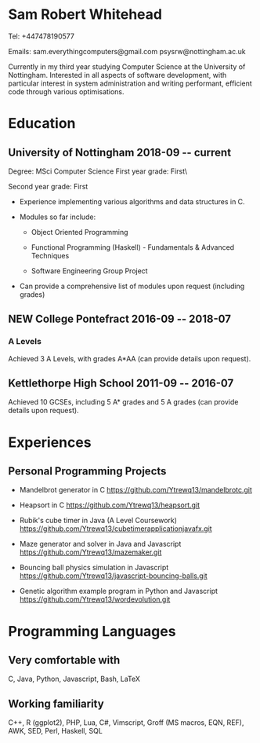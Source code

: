 Sam Robert Whitehead
====================

Tel: +447478190577

Emails: sam.everythingcomputers\@gmail.com
psysrw\@nottingham.ac.uk

Currently in my third year studying Computer Science at the University
of Nottingham. Interested in all aspects of software development, with
particular interest in system administration and writing performant,
efficient code through various optimisations.

Education
=========

University of Nottingham 2018-09 -- current
---------------------------------------

Degree: MSci Computer Science First year grade: First\

Second year grade: First

-   Experience implementing various algorithms and data structures in C.

-   Modules so far include:

    -   Object Oriented Programming

    -   Functional Programming (Haskell) - Fundamentals & Advanced
        Techniques

    -   Software Engineering Group Project

-   Can provide a comprehensive list of modules upon request (including
    grades)

NEW College Pontefract 2016-09 -- 2018-07
-------------------------------------

### A Levels

Achieved 3 A Levels, with grades A\*AA (can provide details upon
request).

Kettlethorpe High School 2011-09 -- 2016-07
---------------------------------------

Achieved 10 GCSEs, including 5 A\* grades and 5 A grades (can provide
details upon request).

Experiences
===========

Personal Programming Projects
-----------------------------

-   Mandelbrot generator in C <https://github.com/Ytrewq13/mandelbrotc.git>

-   Heapsort in C <https://github.com/Ytrewq13/heapsort.git>

-   Rubik's cube timer in Java (A Level Coursework)
    <https://github.com/Ytrewq13/cubetimerapplicationjavafx.git>

-   Maze generator and solver in Java and Javascript <https://github.com/Ytrewq13/mazemaker.git>

-   Bouncing ball physics simulation in Javascript
    <https://github.com/Ytrewq13/javascript-bouncing-balls.git>

-   Genetic algorithm example program in Python and Javascript
    <https://github.com/Ytrewq13/wordevolution.git>

Programming Languages
=====================

Very comfortable with
---------------------

C, Java, Python, Javascript, Bash, LaTeX

Working familiarity
-------------------

C++, R (ggplot2), PHP, Lua, C\#, Vimscript, Groff (MS macros, EQN, REF),
AWK, SED, Perl, Haskell, SQL
